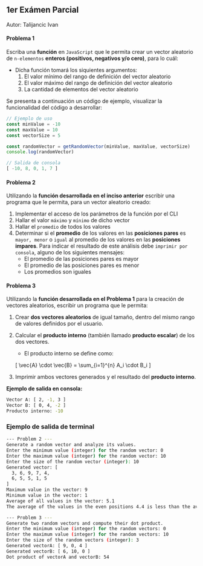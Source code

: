 ## 1er Exámen Parcial
Autor: Talijancic Ivan

#### Problema 1
Escriba una **función** en `JavaScript` que le permita crear un vector aleatorio de `n-elementos` **enteros (positivos, negativos y/o cero)**, para lo cuál:

- Dicha función tomará los siquientes argumentos:
  1. El valor mínimo del rango de definición del vector aleatorio
  2. El valor máximo del rango de definición del vector aleatorio
  3. La cantidad de elementos del vector aleatorio

Se presenta a continuación un código de ejemplo, visualizar la funcionalidad del código a desarrollar:

```js
// Ejemplo de uso
const minValue = -10
const maxValue = 10
const vectorSize = 5

const randomVector = getRandomVector(minValue, maxValue, vectorSize)
console.log(randomVector)

// Salida de consola
[ -10, 8, 0, 1, 7 ]
```

#### Problema 2
Utilizando la **función desarrollada en el inciso anterior** escribir una programa que le permita, para un vector aleatorio creado:

1. Implementar el acceso de los parámetros de la función por el CLI
2. Hallar el valor `máximo` y `mínimo` de dicho vector
2. Hallar el `promedio` de todos los valores
3. Determinar si el **promedio** de los valores en las **posiciones pares** es `mayor, menor` o `igual` al promedio de los valores en las **posiciones impares**. Para indicar el resultado de este análisis debe `imprimir por consola`, alguno de los siguientes mensajes:
    - El promedio de las posiciones pares es mayor
    - El promedio de las posiciones pares es menor
    - Los promedios son iguales


#### Problema 3

Utilizando la **función desarrollada en el Problema 1** para la creación de vectores aleatorios, escribir un programa que le permita:

1. Crear **dos vectores aleatorios** de igual tamaño, dentro del mismo rango de valores definidos por el usuario.
2. Calcular el **producto interno** (también llamado **producto escalar**) de los dos vectores.

   - El producto interno se define como:

   \[
   \vec{A} \cdot \vec{B} = \sum_{i=1}^{n} A_i \cdot B_i
   \]

3. Imprimir ambos vectores generados y el resultado del **producto interno**.

**Ejemplo de salida en consola:**

```bash
Vector A: [ 2, -1, 3 ]
Vector B: [ 0, 4, -2 ]
Producto interno: -10
```

### Ejemplo de salida de terminal
```bash
--- Problem 2 ---
Generate a random vector and analyze its values.
Enter the minimum value (integer) for the random vector: 0
Enter the maximum value (integer) for the random vector: 10
Enter the size of the random vector (integer): 10
Generated vector: [
  3, 6, 9, 7, 4,
  6, 5, 5, 1, 5
]
Maximum value in the vector: 9
Minimum value in the vector: 1
Average of all values in the vector: 5.1
The average of the values in the even positions 4.4 is less than the average of the values in the odd positions 5.8.

--- Problem 3 ---
Generate two random vectors and compute their dot product.
Enter the minimum value (integer) for the random vectors: 0
Enter the maximum value (integer) for the random vectors: 10
Enter the size of the random vectors (integer): 3
Generated vectorA: [ 9, 0, 4 ]
Generated vectorB: [ 6, 10, 0 ]
Dot product of vectorA and vectorB: 54
```
